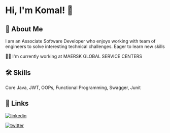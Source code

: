 
# Hi, I'm Komal! 👋

## 🚀 About Me

I am an Associate Software Developer who enjoys working with team of engineers to solve interesting technical challenges. 
Eager to learn new skills

👩‍💻 I'm currently working at MAERSK GLOBAL SERVICE CENTERS

## 🛠 Skills

Core Java, JWT, OOPs, Functional Programming, Swagger, Junit

## 🔗 Links

[![linkedin](https://img.shields.io/badge/linkedin-0A66C2?style=for-the-badge&logo=linkedin&logoColor=white)](https://www.linkedin.com/in/komal-jayswal-468a04151/)

[![twitter](https://img.shields.io/badge/twitter-1DA1F2?style=for-the-badge&logo=twitter&logoColor=white)](https://twitter.com/KOMALJAYSWAL02)

<!---

## Tech Stack

**Programming Language:** Java, SQL 

**Programming Paradigm:** OOP, Functional Pragramming, Reactive Programming

**FrameWork:** SpringBoot

**Build Tool:** Maven

**API Services Documentation:** Swagger

**API Protocols:** Rest API, Servelet, Web Client

**Code Quality & Coverage Tool :** SonarQube, Jacoco

**Database Storage:** Azure Cosmos DB

**FILE Storage:** Azure Blob Storage

**Secret Storage:** Azure Vault, Hashicorp Vault

**Source Control:** GIT

**IDE:** IntelliJ, Visual Studio Code

**Repository Manager:** Sonartype Nexus

**API GATEWAY:** Apigee

**Infrastructure as a Code:** Terraform

**Unit Testing:** Junit, Mockito, 

**Test APIs:** Postman

**SECURITY:** in progress :)

--->
